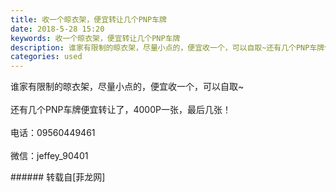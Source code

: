 ```yaml
---
title: 收一个晾衣架，便宜转让几个PNP车牌
date: 2018-5-28 15:20
keywords: 收一个晾衣架，便宜转让几个PNP车牌
description: 谁家有限制的晾衣架，尽量小点的，便宜收一个，可以自取~还有几个PNP车牌便宜转让了，4000P一张，最后几张！电话：09560449461微信：jeffey_90401
categories: used
---
```

<td class="t_f" id="postmessage_1370295">

谁家有限制的晾衣架，尽量小点的，便宜收一个，可以自取~<br/>
<br/>
还有几个PNP车牌便宜转让了，4000P一张，最后几张！<br/>
<br/>
电话：09560449461<br/>
<br/>
微信：jeffey_90401<br/>
</td>
###### 转载自[菲龙网]